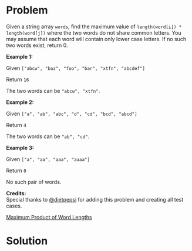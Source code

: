 
# Problem

Given a string array `words`, find the maximum value of `length(word[i]) *
length(word[j])` where the two words do not share common letters. You may
assume that each word will contain only lower case letters. If no such two
words exist, return 0.

**Example 1:**  

Given `["abcw", "baz", "foo", "bar", "xtfn", "abcdef"]`

Return `16`

The two words can be `"abcw", "xtfn"`.

**Example 2:**  

Given `["a", "ab", "abc", "d", "cd", "bcd", "abcd"]`

Return `4`

The two words can be `"ab", "cd"`.

**Example 3:**  

Given `["a", "aa", "aaa", "aaaa"]`

Return `0`

No such pair of words.

**Credits:**  
Special thanks to [@dietpepsi](https://leetcode.com/discuss/user/dietpepsi)
for adding this problem and creating all test cases.



[Maximum Product of Word Lengths](https://leetcode.com/problems/maximum-product-of-word-lengths)

# Solution



